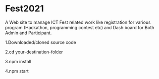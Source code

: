 # Fest2021
A Web site to manage ICT Fest related work like registration for various program (Hackathon, programming contest etc) and Dash board for Both Admin and Participant.


1.Downloaded/cloned source code 

2.cd your-destination-folder

3.npm install 

4.npm start 
